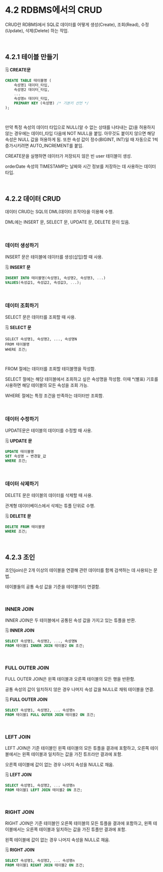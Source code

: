 # 4.2 RDBMS에서의 CRUD

CRUD란 RDBMS에서 SQL로 데이터를 어떻게 생성(Create), 조회(Read), 수정(Update), 삭제(Delete) 하는 작업.

<br />

## 4.2.1 테이블 만들기

:spiral_notepad: **CREATE문**

```sql
CREATE TABLE 테이블명 (
	속성명1 데이터_타입,
    속성명2 데이터_타입,
    ...
    속성명n 데이터_타입,
    PRIMARY KEY (속성명) /* 기본키 선언 */
);
```

<br />

만약 특정 속성의 데이터 타입으로 NULL(알 수 없는 상태를 나타내는 값)을 허용하지 않는 경우에는 데이터_타입 다음에 NOT NULL을 붙임. 아무것도 붙이지 않으면 해당 속성은 NULL 값을 허용하게 됨. 또한 속성 값이 정수(BIGINT, INT)일 때 자동으로 1씩 증가시키려면 AUTO_INCREMENT를 붙임.

CREATE문을 실행하면 데이터가 저장되지 않은 빈 user 테이블이 생성.

orderDate 속성의 TIMESTAMP는 날짜와 시간 정보를 저장하는 데 사용하는 데이터 타입.

<br />

## 4.2.2 데이터 CRUD

데이터 CRUD는 SQL의 DML(데이터 조작어)을 이용해 수행.

DML에는 INSERT 문, SELECT 문, UPDATE 문, DELETE 문이 있음.

<br />

### 데이터 생성하기

INSERT 문은 테이블에 데이터를 생성(삽입)할 때 사용.

:spiral_notepad: **INSERT 문**

```sql
INSERT INTO 테이블명(속성명1, 속성명2, 속성명3, ...)
VALUES(속성값1, 속성값2, 속성값3, ...);
```

<br />

### 데이터 조회하기

SELECT 문은 데이터를 조회할 때 사용.

:spiral_notepad: **SELECT 문**

```<br
SELECT 속성명1, 속성명2, ..., 속성명N
FROM 테이블명
WHERE 조건;
```

<br />

FROM 절에는 데이터를 조회할 테이블명을 작성함.

SELECT 절에는 해당 테이블에서 조회하고 싶은 속성명을 작성함. 이때 *(별표) 기호를 사용하면 해당 테이블의 모든 속성을 조회 가능.

WHERE 절에는 특정 조건을 만족하는 데이터만 조회함.

<br />

### 데이터 수정하기

UPDATE문은 테이블의 데이터를 수정할 때 사용.

:spiral_notepad: **UPDATE 문**

``` sql
UPDATE 테이블명
SET 속성명 = 변경할_값
WHERE 조건;
```

<br />

### 데이터 삭제하기

DELETE 문은 테이블의 데이터를 삭제할 때 사용.

관계형 데이터베이스에서 삭제는 튜플 단위로 수행.

:spiral_notepad: **DELETE 문**

```sql
DELETE FROM 테이블명
WHERE 조건;
```

<br />

## 4.2.3 조인

조인(join)은 2개 이상의 테이블을 연결해 관련 데이터를 함께 검색하는 데 사용되는 문법.

테이블들의 공통 속성 값을 기준을 테이블끼리 연결함.

<br />

### INNER JOIN

INNER JOIN은 두 테이블에서 공통된 속성 값을 가지고 있는 튜플을 반환.

:spiral_notepad: **INNER JOIN**

```sql
SELECT 속성명1, 속성명2, ..., 속성명N
FROM 테이블1 INNER JOIN 테이블2 ON 조건;
```

<br />

### FULL OUTER JOIN

FULL OUTER JOIN은 왼쪽 테이블과 오른쪽 테이블의 모든 행을 반환함.

공통 속성의 값이 일치하지 않은 경우 나머지 속성 값을 NULL로 채워 테이블을 연결.

:spiral_notepad: **FULL OUTER JOIN**

```sql
SELECT 속성명1, 속성명2, ... 속성명n
FROM 테이블1 FULL OUTER JOIN 테이블2 ON 조건;
```

<br />

### LEFT JOIN

LEFT JOIN은 기준 테이블인 왼쪽 테이블의 모든 튜플을 결과에 포함하고, 오른쪽 테이블에서는 왼쪽 테이블과 일치하는 값을 가진 튜프라만 결과에 포함.

오른쪽 테이블에 값이 없는 경우 나머지 속성을 NULL로 채움.

:spiral_notepad: **LEFT JOIN**

```sql
SELECT 속성명1, 속성명2, ... 속성명n
FROM 테이블1 LEFT JOIN 테이블2 ON 조건;
```

<br />

### RIGHT JOIN

RIGHT JOIN은 기준 테이블인 오른쪽 테이블의 모든 튜플을 결과에 포함하고, 왼쪽 테이블에서는 오른쪽 테이블과 일치하는 값을 가진 튜플만 결과에 포함.

왼쪽 테이블에 값이 없는 경우 나머지 속성을 NULL로 채움.

:spiral_notepad: **RIGHT JOIN**

```sql
SELECT 속성명1, 속성명2, ... 속성명n
FROM 테이블1 RIGHT JOIN 테이블2 ON 조건;
```

